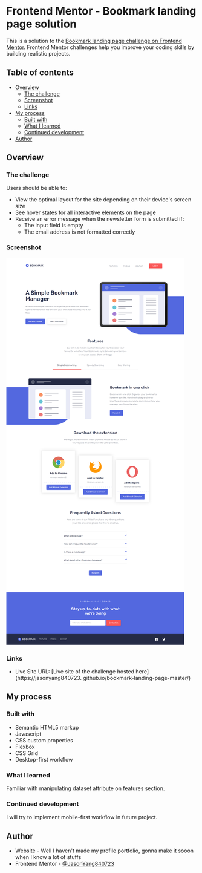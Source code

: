 # Frontend Mentor - Bookmark landing page solution

This is a solution to the [Bookmark landing page challenge on Frontend Mentor](https://www.frontendmentor.io/challenges/bookmark-landing-page-5d0b588a9edda32581d29158). Frontend Mentor challenges help you improve your coding skills by building realistic projects.

## Table of contents

- [Overview](#overview)
  - [The challenge](#the-challenge)
  - [Screenshot](#screenshot)
  - [Links](#links)
- [My process](#my-process)
  - [Built with](#built-with)
  - [What I learned](#what-i-learned)
  - [Continued development](#continued-development)
- [Author](#author)

## Overview

### The challenge

Users should be able to:

- View the optimal layout for the site depending on their device's screen size
- See hover states for all interactive elements on the page
- Receive an error message when the newsletter form is submitted if:
  - The input field is empty
  - The email address is not formatted correctly

### Screenshot

![Desktop-view](./finished/desktop.png)

### Links

- Live Site URL: [Live site of the challenge hosted here](https://jasonyang840723.
  github.io/bookmark-landing-page-master/)

## My process

### Built with

- Semantic HTML5 markup
- Javascript
- CSS custom properties
- Flexbox
- CSS Grid
- Desktop-first workflow

### What I learned

Familiar with manipulating dataset attribute on features section.

### Continued development

I will try to implement mobile-first workflow in future project.

## Author

- Website - Well I haven't made my profile portfolio, gonna make it sooon when I know a lot of stuffs
- Frontend Mentor - [@JasonYang840723](https://www.frontendmentor.io/profile/JasonYang840723)
